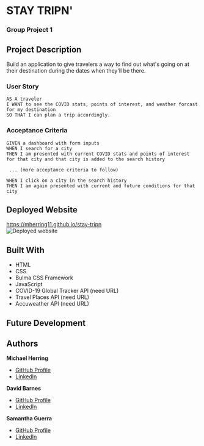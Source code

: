 # STAY TRIPN'
### Group Project 1

## Project Description
Build an application to give travelers a way to find out what's going on at their destination during the dates when they'll be there.
### User Story
```
AS A traveler
I WANT to see the COVID stats, points of interest, and weather forcast for my destination
SO THAT I can plan a trip accordingly.
```
### Acceptance Criteria
```
GIVEN a dashboard with form inputs
WHEN I search for a city
THEN I am presented with current COVID stats and points of interest for that city and that city is added to the search history
 
 ... (more acceptance criteria to follow)

WHEN I click on a city in the search history
THEN I am again presented with current and future conditions for that city
```

## Deployed Website
https://mherring11.github.io/stay-tripn <br />
![Deployed website](#)

## Built With
* HTML
* CSS
* Bulma CSS Framework
* JavaScript
* COVID-19 Global Tracker API (need URL)
* Travel Places API (need URL)
* Accuweather API (need URL)

## Future Development


## Authors
**Michael Herring**
- [GitHub Profile](https://github.com/mherring11)
- [LinkedIn](https://www.linkedin.com/in/michael-herring-aa602024/)

**David Barnes**
- [GitHub Profile](https://github.com/rohirrimsride)
- [LinkedIn](https://www.linkedin.com/in/dave-barnes-b017b945/)

**Samantha Guerra**
- [GitHub Profile](https://github.com/Sam-Antics)
- [LinkedIn](https://www.linkedin.com/in/seguerra/)
